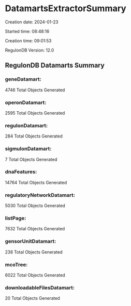 # DatamartsExtractorSummary 
Creation date: 2024-01-23
 
Started time: 08:48:16
 
Creation time: 09:01:53
 
RegulonDB Version: 12.0 

## RegulonDB Datamarts Summary 

 ### geneDatamart: 
 4746 Total Objects Generated
 ### operonDatamart: 
 2595 Total Objects Generated
 ### regulonDatamart: 
 284 Total Objects Generated
 ### sigmulonDatamart: 
 7 Total Objects Generated
 ### dnaFeatures: 
 14764 Total Objects Generated
 ### regulatoryNetworkDatamart: 
 5030 Total Objects Generated
 ### listPage: 
 7632 Total Objects Generated
 ### gensorUnitDatamart: 
 238 Total Objects Generated
 ### mcoTree: 
 6022 Total Objects Generated
 ### downloadableFilesDatamart: 
 20 Total Objects Generated